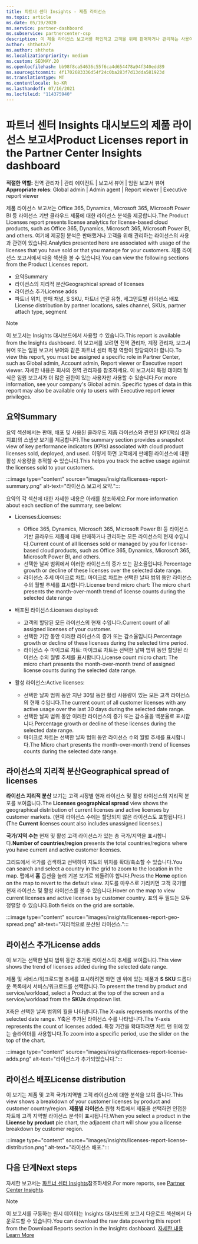 ```yaml
---
title: 파트너 센터 Insights - 제품 라이선스
ms.topic: article
ms.date: 05/19/2020
ms.service: partner-dashboard
ms.subservice: partnercenter-csp
description: 이 제품 라이선스 보고서를 확인하고 고객을 위해 판매하거나 관리하는 사용이 허가된 기반 클라우드 제품으로 개선하는 방법을 알아봅니다.
author: shthota77
ms.author: shthota
ms.localizationpriority: medium
ms.custom: SEOMAY.20
ms.openlocfilehash: bb98f8ca54636c55f6ca4d654478a94f340edd89
ms.sourcegitcommit: 4f1702683336d54f24c0ba283f7d13dda581923d
ms.translationtype: MT
ms.contentlocale: ko-KR
ms.lasthandoff: 07/16/2021
ms.locfileid: "114375940"
---
```

# <a name="product-licenses-report-in-the-partner-center-insights-dashboard"></a><span data-ttu-id="b2ebd-103">파트너 센터 Insights 대시보드의 제품 라이선스 보고서</span><span class="sxs-lookup"><span data-stu-id="b2ebd-103">Product Licenses report in the Partner Center Insights dashboard</span></span>

<span data-ttu-id="b2ebd-104">**적절한 역할:** 전역 관리자 | 관리 에이전트 | 보고서 뷰어 | 임원 보고서 뷰어</span><span class="sxs-lookup"><span data-stu-id="b2ebd-104">**Appropriate roles**: Global admin | Admin agent | Report viewer | Executive report viewer</span></span>

<span data-ttu-id="b2ebd-105">제품 라이선스 보고서는 Office 365, Dynamics, Microsoft 365, Microsoft Power BI 등 라이선스 기반 클라우드 제품에 대한 라이선스 분석을 제공합니다.</span><span class="sxs-lookup"><span data-stu-id="b2ebd-105">The Product Licenses report presents license analytics for license-based cloud products, such as Office 365, Dynamics, Microsoft 365, Microsoft Power BI, and others.</span></span> <span data-ttu-id="b2ebd-106">여기에 제공된 분석은 판매했거나 고객을 위해 관리하는 라이선스의 사용과 관련이 있습니다.</span><span class="sxs-lookup"><span data-stu-id="b2ebd-106">Analytics presented here are associated with usage of the licenses that you have sold or that you manage for your customers.</span></span> <span data-ttu-id="b2ebd-107">제품 라이선스 보고서에서 다음 섹션을 볼 수 있습니다.</span><span class="sxs-lookup"><span data-stu-id="b2ebd-107">You can view the following sections from the Product Licenses report.</span></span>

- <span data-ttu-id="b2ebd-108">요약</span><span class="sxs-lookup"><span data-stu-id="b2ebd-108">Summary</span></span>
- <span data-ttu-id="b2ebd-109">라이선스의 지리적 분산</span><span class="sxs-lookup"><span data-stu-id="b2ebd-109">Geographical spread of licenses</span></span>
- <span data-ttu-id="b2ebd-110">라이선스 추가</span><span class="sxs-lookup"><span data-stu-id="b2ebd-110">License adds</span></span>
- <span data-ttu-id="b2ebd-111">파트너 위치, 판매 채널, S SKU, 파트너 연결 유형, 세그먼트별 라이선스 배포</span><span class="sxs-lookup"><span data-stu-id="b2ebd-111">License distribution by partner locations, sales channel, SKUs, partner attach type, segment</span></span>

 > [!NOTE]
 > <span data-ttu-id="b2ebd-112">이 보고서는 Insights 대시보드에서 사용할 수 있습니다.</span><span class="sxs-lookup"><span data-stu-id="b2ebd-112">This report is available from the Insights dashboard.</span></span> <span data-ttu-id="b2ebd-113">이 보고서를 보려면 전역 관리자, 계정 관리자, 보고서 뷰어 또는 임원 보고서 뷰어와 같은 파트너 센터 특정 역할이 할당되어야 합니다.</span><span class="sxs-lookup"><span data-stu-id="b2ebd-113">To view this report, you must be assigned a specific role in Partner Center, such as Global admin, Account admin, Report viewer or Executive report viewer.</span></span> <span data-ttu-id="b2ebd-114">자세한 내용은 회사의 전역 관리자를 참조하세요. 이 보고서의 특정 데이터 형식은 임원 보고서가 더 많은 권한이 있는 사용자만 사용할 수 있습니다.</span><span class="sxs-lookup"><span data-stu-id="b2ebd-114">For more information, see your company's Global admin. Specific types of data in this report may also be available only to users with Executive report iewer privileges.</span></span>

## <a name="summary"></a><span data-ttu-id="b2ebd-115">요약</span><span class="sxs-lookup"><span data-stu-id="b2ebd-115">Summary</span></span>

<span data-ttu-id="b2ebd-116">요약 섹션에서는 판매, 배포 및 사용된 클라우드 제품 라이선스와 관련된 KPI(핵심 성과 지표)의 스냅샷 보기를 제공합니다.</span><span class="sxs-lookup"><span data-stu-id="b2ebd-116">The summary section provides a snapshot view of key performance indicators (KPIs) associated with cloud product licenses sold, deployed, and used.</span></span> <span data-ttu-id="b2ebd-117">이렇게 하면 고객에게 판매된 라이선스에 대한 활성 사용량을 추적할 수 있습니다.</span><span class="sxs-lookup"><span data-stu-id="b2ebd-117">This helps you track the active usage against the licenses sold to your customers.</span></span>

:::image type="content" source="images/insights/licenses-report-summary.png" alt-text="라이선스 보고서 요약.":::

<span data-ttu-id="b2ebd-119">요약의 각 섹션에 대한 자세한 내용은 아래를 참조하세요.</span><span class="sxs-lookup"><span data-stu-id="b2ebd-119">For more information about each section of the summary, see below:</span></span>

- <span data-ttu-id="b2ebd-120">Licenses:</span><span class="sxs-lookup"><span data-stu-id="b2ebd-120">Licenses:</span></span> 
  - <span data-ttu-id="b2ebd-121">Office 365, Dynamics, Microsoft 365, Microsoft Power BI 등 라이선스 기반 클라우드 제품에 대해 판매하거나 관리하는 모든 라이선스의 현재 수입니다.</span><span class="sxs-lookup"><span data-stu-id="b2ebd-121">Current count of all licenses sold or managed by you for license-based cloud products, such as Office 365, Dynamics, Microsoft 365, Microsoft Power BI, and others.</span></span>
  - <span data-ttu-id="b2ebd-122">선택한 날짜 범위에서 이러한 라이선스의 증가 또는 감소율입니다.</span><span class="sxs-lookup"><span data-stu-id="b2ebd-122">Percentage growth or decline of these licenses over the selected date range.</span></span>
  - <span data-ttu-id="b2ebd-123">라이선스 추세 마이크로 차트: 마이크로 차트는 선택한 날짜 범위 동안 라이선스 수의 월별 추세를 표시합니다.</span><span class="sxs-lookup"><span data-stu-id="b2ebd-123">License trend micro chart: The micro chart presents the month-over-month trend of license counts during the selected date range</span></span>

- <span data-ttu-id="b2ebd-124">배포된 라이선스:</span><span class="sxs-lookup"><span data-stu-id="b2ebd-124">Licenses deployed:</span></span>
  - <span data-ttu-id="b2ebd-125">고객의 할당된 모든 라이선스의 현재 수입니다.</span><span class="sxs-lookup"><span data-stu-id="b2ebd-125">Current count of all assigned licenses of your customer.</span></span>
  - <span data-ttu-id="b2ebd-126">선택한 기간 동안 이러한 라이선스의 증가 또는 감소율입니다.</span><span class="sxs-lookup"><span data-stu-id="b2ebd-126">Percentage growth or decline of these licenses during the selected time period.</span></span>
  - <span data-ttu-id="b2ebd-127">라이선스 수 마이크로 차트: 마이크로 차트는 선택한 날짜 범위 동안 할당된 라이선스 수의 월별 추세를 표시합니다.</span><span class="sxs-lookup"><span data-stu-id="b2ebd-127">License count micro chart: The micro chart presents the month-over-month trend of assigned license counts during the selected date range.</span></span>

- <span data-ttu-id="b2ebd-128">활성 라이선스:</span><span class="sxs-lookup"><span data-stu-id="b2ebd-128">Active licenses:</span></span> 
  - <span data-ttu-id="b2ebd-129">선택한 날짜 범위 동안 지난 30일 동안 활성 사용량이 있는 모든 고객 라이선스의 현재 수입니다.</span><span class="sxs-lookup"><span data-stu-id="b2ebd-129">The current count of all customer licenses with any active usage over the last 30 days during the selected date range.</span></span>
  - <span data-ttu-id="b2ebd-130">선택한 날짜 범위 동안 이러한 라이선스의 증가 또는 감소율을 백분율로 표시합니다.</span><span class="sxs-lookup"><span data-stu-id="b2ebd-130">Percentage growth or decline of these licenses during the selected date range.</span></span>
  - <span data-ttu-id="b2ebd-131">마이크로 차트는 선택한 날짜 범위 동안 라이선스 수의 월별 추세를 표시합니다.</span><span class="sxs-lookup"><span data-stu-id="b2ebd-131">The Micro chart presents the month-over-month trend of licenses counts during the selected date range.</span></span>

## <a name="geographical-spread-of-licenses"></a><span data-ttu-id="b2ebd-132">라이선스의 지리적 분산</span><span class="sxs-lookup"><span data-stu-id="b2ebd-132">Geographical spread of licenses</span></span>

<span data-ttu-id="b2ebd-133">**라이선스 지리적 분산** 보기는 고객 시장별 현재 라이선스 및 활성 라이선스의 지리적 분포를 보여줍니다.</span><span class="sxs-lookup"><span data-stu-id="b2ebd-133">The **Licenses geographical spread** view shows the geographical distribution of current licenses and active licenses by customer markets.</span></span> <span data-ttu-id="b2ebd-134">(현재  라이선스 수에는 할당되지 않은 라이선스도 포함됩니다.)</span><span class="sxs-lookup"><span data-stu-id="b2ebd-134">(The **Current** licenses count also includes unassigned licenses.)</span></span>

<span data-ttu-id="b2ebd-135">**국가/지역 수는** 현재 및 활성 고객 라이선스가 있는 총 국가/지역을 표시합니다.</span><span class="sxs-lookup"><span data-stu-id="b2ebd-135">**Number of countries/region** presents the total countries/regions where you have current and active customer licenses.</span></span>

<span data-ttu-id="b2ebd-136">그리드에서 국가를 검색하고 선택하여 지도의 위치를 확대/축소할 수 있습니다.</span><span class="sxs-lookup"><span data-stu-id="b2ebd-136">You can search and select a country in the grid to zoom to the location in the map.</span></span> <span data-ttu-id="b2ebd-137">맵에서 **홈** 옵션을 눌러 기본 보기로 되돌려야 합니다.</span><span class="sxs-lookup"><span data-stu-id="b2ebd-137">Press the **Home** option on the map to revert to the default view.</span></span> <span data-ttu-id="b2ebd-138">지도를 마우스로 가리키면 고객 국가별 현재 라이선스 및 활성 라이선스를 볼 수 있습니다.</span><span class="sxs-lookup"><span data-stu-id="b2ebd-138">Hover on the map to view current licenses and active licenses by customer country.</span></span> <span data-ttu-id="b2ebd-139">표의 두 필드는 모두 정렬할 수 있습니다.</span><span class="sxs-lookup"><span data-stu-id="b2ebd-139">Both fields on the grid are sortable.</span></span>

:::image type="content" source="images/insights/licenses-report-geo-spread.png" alt-text="지리적으로 분산된 라이선스.":::

## <a name="license-adds"></a><span data-ttu-id="b2ebd-141">라이선스 추가</span><span class="sxs-lookup"><span data-stu-id="b2ebd-141">License adds</span></span>

<span data-ttu-id="b2ebd-142">이 보기는 선택한 날짜 범위 동안 추가된 라이선스의 추세를 보여줍니다.</span><span class="sxs-lookup"><span data-stu-id="b2ebd-142">This view shows the trend of licenses added during the selected date range.</span></span> 

<span data-ttu-id="b2ebd-143">제품 및 서비스/워크로드별 추세를 표시하려면 화면 맨 위에 있는 제품과 **S SKU** 드롭다운 목록에서 서비스/워크로드를 선택합니다.</span><span class="sxs-lookup"><span data-stu-id="b2ebd-143">To present the trend by product and service/workload, select a Product at the top of the screen and a service/workload from the **SKUs** dropdown list.</span></span>

<span data-ttu-id="b2ebd-144">X축은 선택한 날짜 범위의 월을 나타냅니다.</span><span class="sxs-lookup"><span data-stu-id="b2ebd-144">The X-axis represents months of the selected date range.</span></span> <span data-ttu-id="b2ebd-145">Y축은 추가된 라이선스 수를 나타냅니다.</span><span class="sxs-lookup"><span data-stu-id="b2ebd-145">The Y-axis represents the count of licenses added.</span></span> <span data-ttu-id="b2ebd-146">특정 기간을 확대하려면 차트 맨 위에 있는 슬라이더를 사용합니다.</span><span class="sxs-lookup"><span data-stu-id="b2ebd-146">To zoom into a specific period, use the slider on the top of the chart.</span></span>

:::image type="content" source="images/insights/licenses-report-license-adds.png" alt-text="라이선스가 추가되었습니다.":::

## <a name="license-distribution"></a><span data-ttu-id="b2ebd-148">라이선스 배포</span><span class="sxs-lookup"><span data-stu-id="b2ebd-148">License distribution</span></span>

<span data-ttu-id="b2ebd-149">이 보기는 제품 및 고객 국가/지역별 고객 라이선스에 대한 분석을 보여 줍니다.</span><span class="sxs-lookup"><span data-stu-id="b2ebd-149">This view shows a breakdown of your customer licenses by product and customer country/region.</span></span> <span data-ttu-id="b2ebd-150">**제품별 라이선스** 원형 차트에서 제품을 선택하면 인접한 차트에 고객 지역별 라이선스 분석이 표시됩니다.</span><span class="sxs-lookup"><span data-stu-id="b2ebd-150">When you select a product in the **License by product** pie chart, the adjacent chart will show you a license breakdown by customer region.</span></span>

:::image type="content" source="images/insights/licenses-report-license-distribution.png" alt-text="라이선스 배포.":::

## <a name="next-steps"></a><span data-ttu-id="b2ebd-152">다음 단계</span><span class="sxs-lookup"><span data-stu-id="b2ebd-152">Next steps</span></span>

<span data-ttu-id="b2ebd-153">자세한 보고서는 [파트너 센터 Insights](partner-center-insights.md)참조하세요.</span><span class="sxs-lookup"><span data-stu-id="b2ebd-153">For more reports, see [Partner Center Insights](partner-center-insights.md).</span></span>

>[!NOTE] 
> <span data-ttu-id="b2ebd-154">이 보고서를 구동하는 원시 데이터는 Insights 대시보드의 보고서 다운로드 섹션에서 다운로드할 수 있습니다.</span><span class="sxs-lookup"><span data-stu-id="b2ebd-154">You can download the raw data powering this report from the Download Reports section in the Insights dashboard.</span></span> [<span data-ttu-id="b2ebd-155">자세한 내용</span><span class="sxs-lookup"><span data-stu-id="b2ebd-155">Learn More</span></span>](insights-download-reports.md)
